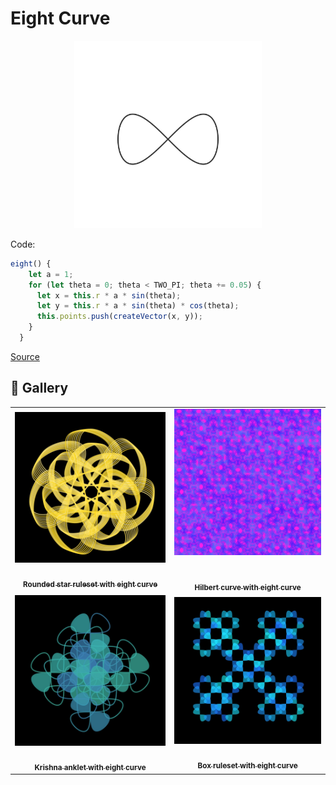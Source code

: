 # Eight Curve

<p align="center"><img src="../assets/shape_images/eight.jpg" alt="eight" width="300px"></p>

Code:

```JavaScript
eight() {
    let a = 1;
    for (let theta = 0; theta < TWO_PI; theta += 0.05) {
      let x = this.r * a * sin(theta);
      let y = this.r * a * sin(theta) * cos(theta);
      this.points.push(createVector(x, y));
    }
  }
```

[Source](https://mathcurve.com/courbes2d.gb/gerono/gerono.shtml)

## 🌄 Gallery

<!-- IMAGE-LIST:START - Do not remove or modify this section -->
<!-- prettier-ignore-start -->
<!-- markdownlint-disable -->
<table>
  <tbody>
   <tr>
     <td align="center"><a href=""> <img class="img" src="../assets/rounded-star-eight.jpg" alt="Rounded star ruleset with eight curve" style="vertical-align:top;" width="500" /><br /><sub><b><br/>Rounded star ruleset with eight curve</b></sub></a></td>
     <td align="center"><a href=""> <img class="img" src="../assets/hilbert-eight.jpg" alt="Hilbert curve with eight curve" style=" display: block;
    margin-left: auto;
    margin-right: auto;" width="500" /><br /><sub><b><br/>Hilbert curve with eight curve</b></sub></a></td>
    </tr>
    <tr>
     <td align="center"><a href=""> <img class="img" src="../assets/krishna-anklet-eight.jpg" alt="Krishna anklet with eight curve" style="vertical-align:top;" width="500" /><br /><sub><b><br/>Krishna anklet with eight curve</b></sub></a></td>
    <td align="center"><a href=""> <img class="img" src="../assets/box-eight.jpg" alt="Box ruleset with eight curve" style="vertical-align:top;" width="500" /><br /><sub><b><br/>Box ruleset with eight curve</b></sub></a></td>
 </tbody>
</table>

<!-- markdownlint-restore -->
<!-- prettier-ignore-end -->

<!-- IMAGE-LIST:END -->
